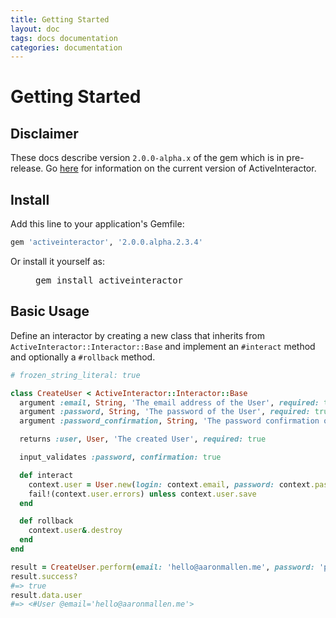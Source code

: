 ```yaml
---
title: Getting Started
layout: doc
tags: docs documentation
categories: documentation
---
```


# Getting Started

## Disclaimer

These docs describe version `2.0.0-alpha.x` of the gem which is in pre-release. Go [here](https://github.com/aaronmallen/activeinteractor) for information on the current version of ActiveInteractor.

## Install

Add this line to your application's Gemfile:

```ruby
gem 'activeinteractor', '2.0.0.alpha.2.3.4'
```

Or install it yourself as:

<figure class="highlight">
  <pre><span class="n">gem install activeinteractor</span></pre>
</figure>

## Basic Usage

Define an interactor by creating a new class that inherits from `ActiveInteractor::Interactor::Base` and implement an `#interact` method and optionally a `#rollback` method.

```ruby
# frozen_string_literal: true

class CreateUser < ActiveInteractor::Interactor::Base
  argument :email, String, 'The email address of the User', required: true
  argument :password, String, 'The password of the User', required: true
  argument :password_confirmation, String, 'The password confirmation of the User'

  returns :user, User, 'The created User', required: true

  input_validates :password, confirmation: true

  def interact
    context.user = User.new(login: context.email, password: context.password)
    fail!(context.user.errors) unless context.user.save
  end

  def rollback
    context.user&.destroy
  end
end

result = CreateUser.perform(email: 'hello@aaronmallen.me', password: 'password', password_confirmation: 'password')
result.success?
#=> true
result.data.user
#=> <#User @email='hello@aaronmallen.me'>
```
